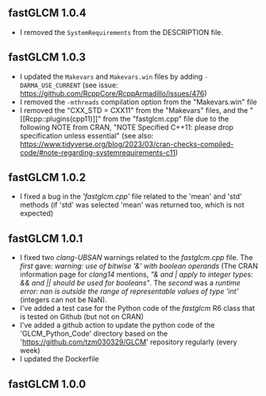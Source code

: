 
## fastGLCM 1.0.4

* I removed the `SystemRequirements` from the DESCRIPTION file.


## fastGLCM 1.0.3

* I updated the `Makevars` and `Makevars.win` files by adding `-DARMA_USE_CURRENT` (see issue: https://github.com/RcppCore/RcppArmadillo/issues/476)
* I removed the `-mthreads` compilation option from the "Makevars.win" file
* I removed the "CXX_STD = CXX11" from the "Makevars" files, and the "[[Rcpp::plugins(cpp11)]]" from the "fastglcm.cpp" file due to the following NOTE from CRAN, "NOTE Specified C++11: please drop specification unless essential" (see also: https://www.tidyverse.org/blog/2023/03/cran-checks-compiled-code/#note-regarding-systemrequirements-c11)


## fastGLCM 1.0.2

* I fixed a bug in the *'fastglcm.cpp'* file related to the 'mean' and 'std' methods (if 'std' was selected 'mean' was returned too, which is not expected)


## fastGLCM 1.0.1

* I fixed two *clang-UBSAN* warnings related to the *fastglcm.cpp* file. The *first* gave: *warning: use of bitwise '&' with boolean operands* (The CRAN information page for *clang14* mentions, *"& and | apply to integer types: && and || should be used for booleans"*. The *second* was a *runtime error: nan is outside the range of representable values of type 'int'* (integers can not be NaN).
* I've added a test case for the Python code of the *fastglcm* R6 class that is tested on Github (but not on CRAN)
* I've added a github action to update the python code of the 'GLCM_Python_Code' directory based on the 'https://github.com/tzm030329/GLCM' repository regularly (every week)
* I updated the Dockerfile


## fastGLCM 1.0.0

